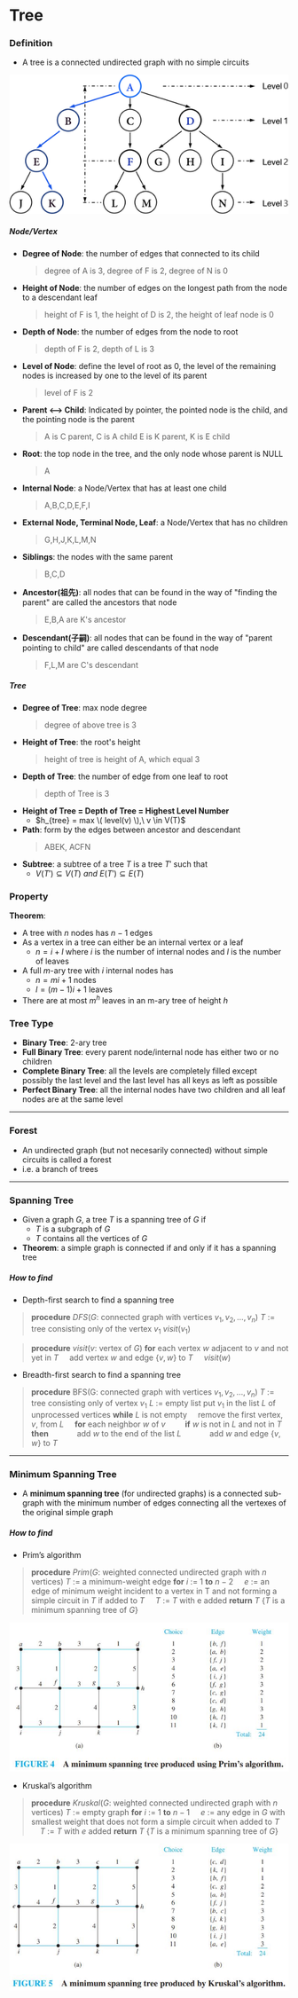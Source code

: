 # Tree

### Definition

* A tree is a connected undirected graph with no simple circuits

![tree-example.png](tree_note_example.png)

##### Node/Vertex

* **Degree of Node**: the number of edges that connected to its child
	> degree of A is 3, degree of F is 2, degree of N is 0
* **Height of Node**: the number of edges on the longest path from the node to a descendant leaf
	> height of F is 1, the height of D is 2, the height of leaf node is 0
* **Depth of Node**: the number of edges from the node to root
	> depth of F is 2, depth of L is 3
* **Level of Node**: define the level of root as 0, the level of the remaining nodes is increased by one to the level of its parent

 	> level of F is 2
* **Parent <--> Child**: Indicated by pointer, the pointed node is the child, and the pointing node is the parent
	> A is C parent, C is A child
	> E is K parent, K is E child
* **Root**: the top node in the tree, and the only node whose parent is NULL
	> A
* **Internal Node**: a Node/Vertex that has at least one child
	> A,B,C,D,E,F,I
* **External Node, Terminal Node, Leaf**: a Node/Vertex that has no children
	> G,H,J,K,L,M,N
* **Siblings**: the nodes with the same parent
	> B,C,D
* **Ancestor(祖先)**: all nodes that can be found in the way of "finding the parent" are called the ancestors that node
	> E,B,A are K's ancestor
* **Descendant(子嗣)**: all nodes that can be found in the way of "parent pointing to child" are called descendants of that node
	> F,L,M are C's descendant

##### Tree

* **Degree of Tree**: max node degree
	> degree of above tree is 3
* **Height of Tree**: the root's height
	> height of tree is height of A, which equal 3
* **Depth of Tree**: the number of edge from one leaf to root
	> depth of Tree is 3
* **Height of Tree = Depth of Tree = Highest Level Number**
	* $h_{tree} = max \( level(v) \),\ v \in V(T)$
* **Path**: form by the edges between ancestor and descendant
	> ABEK, ACFN
* **Subtree**: a subtree of a tree $T$ is a tree $T'$ such that
	* $V(T') \subseteq V(T)\ and\ E(T') \subseteq E(T)$

### Property

**Theorem**:

* A tree with $n$ nodes has $n−1$ edges
* As a vertex in a tree can either be an internal vertex or a leaf
	* $n = i + l$ where $i$ is the number of internal nodes and $l$ is the number of leaves
* A full $m$-ary tree with $i$ internal nodes has
	* $n=mi+1$ nodes
	* $l=(m-1)i+1$ leaves
* There are at most $m^h$ leaves in an m-ary tree of height $h$

### Tree Type

* **Binary Tree**: 2-ary tree
* **Full Binary Tree**: every parent node/internal node has either two or no children
* **Complete Binary Tree**: all the levels are completely filled except possibly the last level and the last level has all keys as left as possible
* **Perfect Binary Tree**: all the internal nodes have two children and all leaf nodes are at the same level

---

### Forest

* An undirected graph (but not necesarily connected) without simple circuits is called a forest
* i.e. a branch of trees

---

### Spanning Tree

* Given a graph $G$, a tree $T$ is a spanning tree of $G$ if
	* $T$ is a subgraph of $G$
	* $T$ contains all the vertices of $G$
* **Theorem**: a simple graph is connected if and only if it has a spanning tree

##### How to find

* Depth-first search to find a spanning tree

> **procedure** $DFS$($G$: connected graph with vertices $v_1, v_2,…, v_n$)
> $T$ := tree consisting only of the vertex $v_1$
> $visit$($v_1$)

> **procedure** $visit$($v$: vertex of $G$)
> **for** each vertex $w$ adjacent to $v$ and not yet in $T$
> &nbsp;&nbsp;&nbsp;&nbsp;add vertex $w$ and edge {$v, w$} to $T$
> &nbsp;&nbsp;&nbsp;&nbsp;$visit$($w$)

* Breadth-first search to find a spanning tree

> **procedure** BFS(G: connected graph with vertices $v_1, v_2,…, v_n$)
> $T$ := tree consisting only of vertex $v_1$
> $L$ := empty list
> put $v_1$ in the list $L$ of unprocessed vertices
> **while** $L$ is not empty
> &nbsp;&nbsp;&nbsp;&nbsp;remove the first vertex, $v$, from $L$
> &nbsp;&nbsp;&nbsp;&nbsp;**for** each neighbor $w$ of $v$
> &nbsp;&nbsp;&nbsp;&nbsp;&nbsp;&nbsp;&nbsp;&nbsp;**if** $w$ is not in $L$ and not in $T$ **then**
> &nbsp;&nbsp;&nbsp;&nbsp;&nbsp;&nbsp;&nbsp;&nbsp;&nbsp;&nbsp;&nbsp;&nbsp;add $w$ to the end of the list $L$
> &nbsp;&nbsp;&nbsp;&nbsp;&nbsp;&nbsp;&nbsp;&nbsp;&nbsp;&nbsp;&nbsp;&nbsp;add $w$ and edge {$v, w$} to $T$

---

### Minimum Spanning Tree

* A **minimum spanning tree** (for undirected graphs) is a connected sub-graph with the minimum number of edges connecting all the vertexes of the original simple graph

##### How to find
* Prim’s algorithm

> **procedure** $Prim$($G$: weighted connected undirected graph with $n$ vertices)
> $T$ := a minimum-weight edge
> **for** $i$ := $1$ **to** $n − 2$
> &nbsp;&nbsp;&nbsp;&nbsp;$e$ := an edge of minimum weight incident to a vertex in T and not forming a simple circuit in $T$ if added to $T$
> &nbsp;&nbsp;&nbsp;&nbsp;$T$ := $T$ with e added
> **return** $T$ {$T$ is a minimum spanning tree of $G$}

![prim.JPG](tree_note_prim.jpg)

* Kruskal’s algorithm

> **procedure** $Kruskal$($G$: weighted connected undirected graph with $n$ vertices)
> $T$ := empty graph
> **for** $i$ := $1$ **to** $n − 1$
> &nbsp;&nbsp;&nbsp;&nbsp;$e$ := any edge in $G$ with smallest weight that does not form a simple circuit when added to $T$
> &nbsp;&nbsp;&nbsp;&nbsp;$T$ := $T$ with $e$ added
> **return** $T$ {$T$ is a minimum spanning tree of $G$}

![kruskal.JPG](tree_note_kruskal.jpg)
